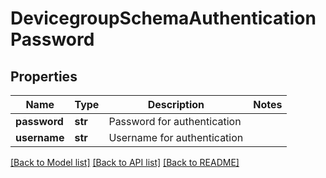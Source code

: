 # DevicegroupSchemaAuthenticationPassword

## Properties
Name | Type | Description | Notes
------------ | ------------- | ------------- | -------------
**password** | **str** | Password for authentication | 
**username** | **str** | Username for authentication | 

[[Back to Model list]](../README.md#documentation-for-models) [[Back to API list]](../README.md#documentation-for-api-endpoints) [[Back to README]](../README.md)


